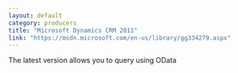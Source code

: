 ```yaml
---
layout: default
category: producers
title: "Microsoft Dynamics CRM 2011"
link: "https://msdn.microsoft.com/en-us/library/gg334279.aspx"
---
```

The latest version allows you to query using OData
